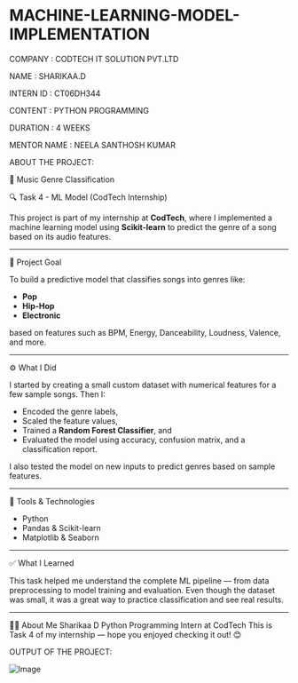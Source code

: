 # MACHINE-LEARNING-MODEL-IMPLEMENTATION

COMPANY : CODTECH IT SOLUTION PVT.LTD

NAME : SHARIKAA.D

INTERN ID : CT06DH344

CONTENT : PYTHON PROGRAMMING

DURATION : 4 WEEKS

MENTOR NAME : NEELA SANTHOSH KUMAR

ABOUT THE PROJECT:

🎵 Music Genre Classification

🔍 Task 4 - ML Model (CodTech Internship)

This project is part of my internship at **CodTech**, where I implemented a machine learning model using **Scikit-learn** to predict the genre of a song based on its audio features.

---

🎯 Project Goal

To build a predictive model that classifies songs into genres like:
- **Pop**
- **Hip-Hop**
- **Electronic**

based on features such as BPM, Energy, Danceability, Loudness, Valence, and more.

---

⚙️ What I Did

I started by creating a small custom dataset with numerical features for a few sample songs. Then I:
- Encoded the genre labels,
- Scaled the feature values,
- Trained a **Random Forest Classifier**, and
- Evaluated the model using accuracy, confusion matrix, and a classification report.

I also tested the model on new inputs to predict genres based on sample features.

---

🧠 Tools & Technologies

- Python
- Pandas & Scikit-learn
- Matplotlib & Seaborn

---

✅ What I Learned

This task helped me understand the complete ML pipeline — from data preprocessing to model training and evaluation. Even though the dataset was small, it was a great way to practice classification and see real results.

---
🙋‍♀️ About Me
Sharikaa D
Python Programming Intern at CodTech
This is Task 4 of my internship — hope you enjoyed checking it out! 😊

OUTPUT OF THE PROJECT:

![Image](https://github.com/user-attachments/assets/bf1d4329-1353-4725-bfbc-98cd6918bd80)
